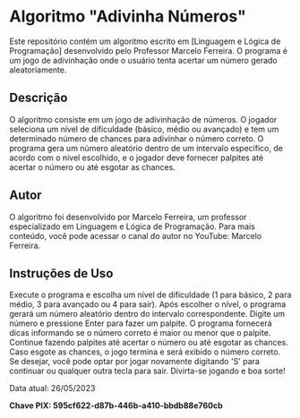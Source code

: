 <h1>Algoritmo "Adivinha Números"</h1>
Este repositório contém um algoritmo escrito em [Linguagem e Lógica de Programação] desenvolvido pelo Professor Marcelo Ferreira. O programa é um jogo de adivinhação onde o usuário tenta acertar um número gerado aleatoriamente.

<h2>Descrição</h2>
O algoritmo consiste em um jogo de adivinhação de números. O jogador seleciona um nível de dificuldade (básico, médio ou avançado) e tem um determinado número de chances para adivinhar o número correto. O programa gera um número aleatório dentro de um intervalo específico, de acordo com o nível escolhido, e o jogador deve fornecer palpites até acertar o número ou até esgotar as chances.

<h2>Autor</h2>
O algoritmo foi desenvolvido por Marcelo Ferreira, um professor especializado em Linguagem e Lógica de Programação. Para mais conteúdo, você pode acessar o canal do autor no YouTube: Marcelo Ferreira.

<h2>Instruções de Uso</h2>
Execute o programa e escolha um nível de dificuldade (1 para básico, 2 para médio, 3 para avançado ou 4 para sair).
Após escolher o nível, o programa gerará um número aleatório dentro do intervalo correspondente.
Digite um número e pressione Enter para fazer um palpite.
O programa fornecerá dicas informando se o número correto é maior ou menor que o palpite.
Continue fazendo palpites até acertar o número ou até esgotar as chances.
Caso esgote as chances, o jogo termina e será exibido o número correto.
Se desejar, você pode optar por jogar novamente digitando 'S' para continuar ou qualquer outra tecla para sair.
Divirta-se jogando e boa sorte!

<p>Data atual: 26/05/2023</p>
<b>Chave PIX: 595cf622-d87b-446b-a410-bbdb88e760cb</b>
